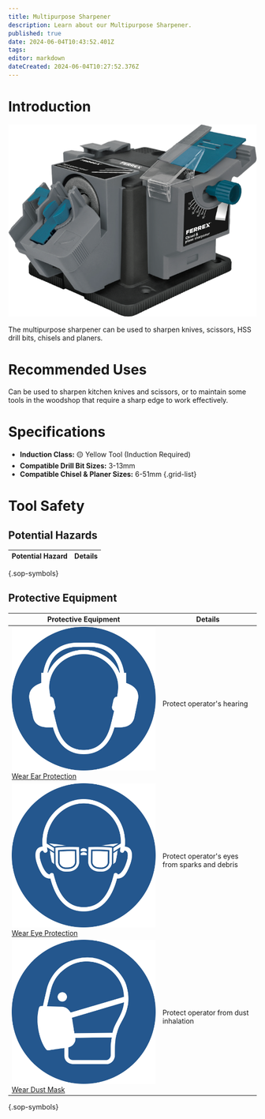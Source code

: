 ```yaml
---
title: Multipurpose Sharpener
description: Learn about our Multipurpose Sharpener.
published: true
date: 2024-06-04T10:43:52.401Z
tags: 
editor: markdown
dateCreated: 2024-06-04T10:27:52.376Z
---
```


# Introduction

![ferrex-sharpener.png](/other/ferrex-sharpener.png)

The multipurpose sharpener can be used to sharpen knives, scissors, HSS drill bits, chisels and planers.

# Recommended Uses

Can be used to sharpen kitchen knives and scissors, or to maintain some tools in the woodshop that require a sharp edge to work effectively.

# Specifications

- **Induction Class:** 🟡 Yellow Tool (Induction Required)
- **Compatible Drill Bit Sizes:** 3-13mm
- **Compatible Chisel & Planer Sizes:** 6-51mm
{.grid-list}

# Tool Safety

## Potential Hazards

|Potential Hazard|Details|
|--|--|
{.sop-symbols}

## Protective Equipment

|Protective Equipment|Details|
|--|--|
|[![ear-protection.svg](/sops/protection-icons/ear-protection.svg)<div>Wear Ear Protection</div>](#)|Protect operator's hearing|
|[![eye-protection.svg](/sops/protection-icons/eye-protection.svg)<div>Wear Eye Protection</div>](#)|Protect operator's eyes from sparks and debris|
|[![mask.svg](/sops/protection-icons/mask.svg)<div>Wear Dust Mask</div>](#)|Protect operator from dust inhalation|
{.sop-symbols}
